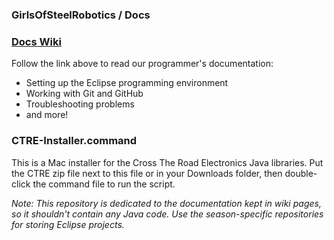 ### GirlsOfSteelRobotics / Docs 

### [Docs Wiki](https://github.com/GirlsOfSteelRobotics/Docs/wiki)

Follow the link above to read our programmer's documentation:
* Setting up the Eclipse programming environment
* Working with Git and GitHub
* Troubleshooting problems
* and more!

### CTRE-Installer.command

This is a Mac installer for the Cross The Road Electronics Java libraries. Put the CTRE zip file next to this
file or in your Downloads folder, then double-click the command file to run the script.

_Note: This repository is dedicated to the documentation kept in wiki pages, so it shouldn't contain any Java code. 
Use the season-specific repositories for storing Eclipse projects._
